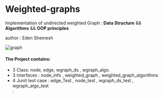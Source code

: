 # Weighted-graphs
Implementation of undirected weighted Graph : **Data Structure**  && **Algorithms** &&  **OOP principles**
<p> author : Eden Shemesh

![graph](https://user-images.githubusercontent.com/73124928/99908100-3a2d9500-2ce9-11eb-9c48-d03260eb8c49.png)

#### The Project contains:
<ul>
<li> 3  Class:  node,  edge,  wgraph_ds ,  wgraph_algo.</li> 
<li> 3  interfaces :  node_info , weighted_graph , weighted_graph_algorithms </li> 
<li> 4  Junit test case :  edge_Test , node_test , wgraph_ds_test , wgraph_algo_test </li> .
</ul>





